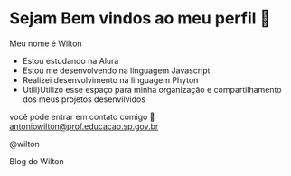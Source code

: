 # Sejam Bem vindos ao meu perfil  💙

Meu nome é Wilton 

+ Estou estudando na Alura
+ Estou me desenvolvendo na linguagem Javascript
+ Realizei desenvolvimento  na linguagem Phyton
+ Utili)Utilizo esse espaço para minha organização e compartilhamento dos meus projetos desenvilvidos

você pode entrar em contato comigo 📧
antoniowilton@prof.educacao.sp.gov.br

@wilton

Blog do Wilton
